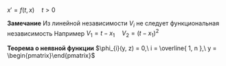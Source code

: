$x'=f(t, x)\quad t>0$

**Замечание**
	Из линейной независимости $V_i$ не следует функциональная независимость
	Например $V_1=t-x_1\quad V_2=(t-x_1)^2$

**Теорема о неявной функции**
		$\phi_{i}(y, z) = 0,\ i = \overline{ 1, n },\ y = \begin{pmatrix}\end{pmatrix}$


